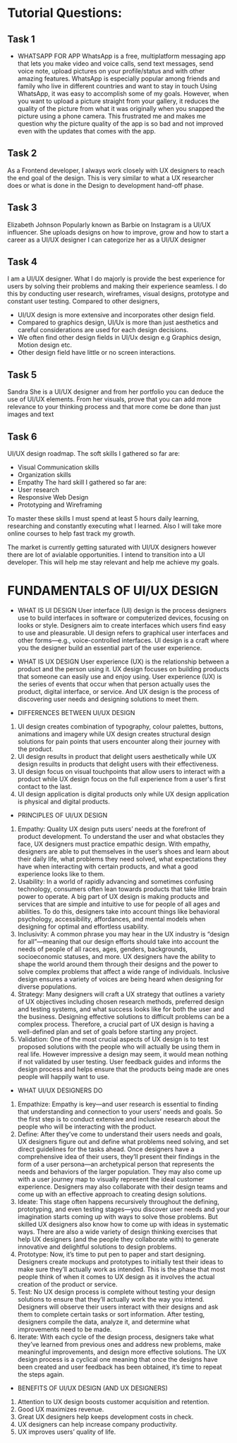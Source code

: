 # Tutorial Questions:

## Task 1
* WHATSAPP FOR APP
WhatsApp is a free, multiplatform messaging app that lets you make video and voice calls, send text messages, send voice note, upload pictures on your profile/status and with other amazing features. WhatsApp is especially popular among friends and family who live in different countries and want to stay in touch
Using WhatsApp, it was easy to accomplish some of my goals. However, when you want to upload a picture straight from your gallery, it reduces the quality of the picture from what it was originally when you snapped the picture using a phone camera. This frustrated me and makes me question why the picture quality of the app is so bad and not improved even with the updates that comes with the app.

## Task 2
As a Frontend developer, I always work closely with UX designers to reach the end goal of the design. This is very similar to what a  UX researcher does or what is done in the Design to development hand-off phase.

## Task 3
Elizabeth Johnson 
Popularly known as Barbie on Instagram is a UI/UX influencer.  She uploads designs on how to improve, grow and how to start a career as a UI/UX designer
I can categorize her as a UI/UX designer

## Task 4
I am a UI/UX designer. What I do majorly is provide the best experience for users by solving their problems and making their experience seamless. I do this by conducting user research, wireframes, visual designs, prototype and constant user testing.
Compared to other designers,
*	UI/UX design is more extensive and incorporates other design field. 
*	Compared to graphics design, UI/Ux is more than just aesthetics and careful considerations are used for each design decisions. 
*	We often find other design fields in UI/Ux design e.g Graphics design, Motion design etc. 
*	Other design field have little or no screen interactions.

## Task 5
Sandra
She is a UI/UX designer and from her portfolio you can deduce the use of UI/UX elements. From her visuals, prove that you can add more relevance to your thinking process and that more come be done than just images and text

## Task 6
UI/UX design roadmap.
The soft skills I gathered so far are:
*	Visual Communication skills
*	Organization skills
*	Empathy
The hard skill I gathered so far are:
*	User research
*	Responsive Web Design 
*	Prototyping and Wireframing

To master these skills I must spend at least 5 hours daily learning, researching and constantly executing what I learned.
Also I will take more online courses to help fast track my growth.

The market is currently getting saturated with UI/UX designers however there are lot of avialable opportunities. I intend to transition into a UI developer. This will help me stay relevant and help me achieve my goals.



# FUNDAMENTALS OF UI/UX DESIGN

* WHAT IS UI DESIGN
User interface (UI) design is the process designers use to build interfaces in software or computerized devices, focusing on looks or style. Designers aim to create interfaces which users find easy to use and pleasurable. UI design refers to graphical user interfaces and other forms—e.g., voice-controlled interfaces. UI design is a craft where you the designer build an essential part of the user experience. 

* WHAT IS UX DESIGN
User experience (UX) is the relationship between a product and the person using it. UX design focuses on building products that someone can easily use and enjoy using. User experience (UX) is the series of events that occur when that person actually uses the product, digital interface, or service. And UX design is the process of discovering user needs and designing solutions to meet them.

* DIFFERENCES BETWEEN UI/UX DESIGN
1. UI design creates combination of typography, colour palettes, buttons, animations and imagery while UX design creates structural design solutions for pain points that users encounter along their journey with the product.
2. UI design results in product that delight users aesthetically while UX design resuilts in products that delight users with their effectiveness.
3. UI design focus on visual touchpoints that allow users to interact with a product while UX design focus on the full experience from a user's first contact to the last.
4. UI design application is digital products only while UX design application is physical and digital products.

* PRINCIPLES OF UI/UX DESIGN
1. Empathy: Quality UX design puts users’ needs at the forefront of product development. To understand the user and what obstacles they face, UX designers must practice empathic design. With empathy, designers are able to put themselves in the user’s shoes and learn about their daily life, what problems they need solved, what expectations they have when interacting with certain products, and what a good experience looks like to them.
2. Usability: In a world of rapidly advancing and sometimes confusing technology, consumers often lean towards products that take little brain power to operate. A big part of UX design is making products and services that are simple and intuitive to use for people of all ages and abilities. To do this, designers take into account things like behavioral psychology, accessibility, affordances, and mental models when designing for optimal and effortless usability.
3. Inclusivity: A common phrase you may hear in the UX industry is “design for all”—meaning that our design efforts should take into account the needs of people of all races, ages, genders, backgrounds, socioeconomic statuses, and more. UX designers have the ability to shape the world around them through their designs and the power to solve complex problems that affect a wide range of individuals. Inclusive design ensures a variety of voices are being heard when designing for diverse populations.
4. Strategy: Many designers will craft a UX strategy that outlines a variety of UX objectives including chosen research methods, preferred design and testing systems, and what success looks like for both the user and the business. Designing effective solutions to difficult problems can be a complex process. Therefore, a crucial part of UX design is having a well-defined plan and set of goals before starting any project.
5. Validation: One of the most crucial aspects of UX design is to test proposed solutions with the people who will actually be using them in real life. However impressive a design may seem, it would mean nothing if not validated by user testing. User feedback guides and informs the design process and helps ensure that the products being made are ones people will happily want to use. 

* WHAT UI/UX DESIGNERS DO
1. Empathize: Empathy is key—and user research is essential to finding that understanding and connection to your users’ needs and goals. So the first step is to conduct extensive  and inclusive research about the people who will be interacting with the product. 
2. Define: After they’ve come to understand their users needs and goals, UX designers figure out and define what problems need solving, and set direct guidelines for the tasks ahead. Once designers have a comprehensive idea of their users, they’ll present their findings in the form of a user persona—an archetypical person that represents the needs and behaviors of the larger population. They may also come up with a user journey map to visually represent the ideal customer experience. Designers may also collaborate with their design teams and come up with an effective approach to creating design solutions.
3. Ideate: This stage often happens recursively throughout the defining, prototyping, and even testing stages—you discover user needs and your imagination starts coming up with ways to solve those problems. But skilled UX designers also know how to come up with ideas in systematic ways. There are also a wide variety of design thinking exercises that help UX designers (and the people they collaborate with) to generate innovative and delightful solutions to design problems.
4. Prototype: Now, it’s time to put pen to paper and start designing. Designers create mockups and prototypes to initially test their ideas to make sure they’ll actually work as intended. This is the phase that most people think of when it comes to UX design as it involves the actual creation of the product or service. 
5. Test: No UX design process is complete without testing your design solutions to ensure that they’ll actually work the way you intend. Designers will observe their users interact with their designs and ask them to complete certain tasks or sort information. After testing, designers compile the data, analyze it, and determine what improvements need to be made.
6. Iterate: With each cycle of the design process, designers take what they’ve learned from previous ones and address new problems, make meaningful improvements, and design more effective solutions. The UX design process is a cyclical one meaning that once the designs have been created and user feedback has been obtained, it’s time to repeat the steps again. 

* BENEFITS OF UI/UX DESIGN (AND UX DESIGNERS)
1. Attention to UX design boosts customer acquisition and retention.
2. Good UX maximizes revenue.
3. Great UX designers help keeps development costs in check.
4. UX designers can help increase company productivity.
5. UX improves users’ quality of life.
